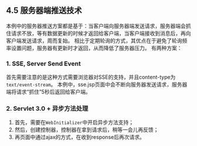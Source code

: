 ## 4.5 服务器端推送技术

本例中的服务器推送方案都是基于：当客户端向服务器端发送请求，服务器端会抓住请求不放，等有数据更新的时候才返回给客户端，当客户端接收到消息后，再向客户端发送请求，周而复始。
相比于定期轮询的方式，其优点在于避免了轮询频率设置问题，服务器有更新时才返回，从而降低了服务器压力。
有两种方案：
### 1. SSE, Server Send Event
首先需要注意的是这种方式需要浏览器对SSE的支持，并且content-type为`text/event-stream`。
本例中，sse.jsp页面中会不断向服务器发送请求，服务器端将请求“抓住”5秒后返回给客户端。

### 2. Servlet 3.0 + 异步方法处理
1. 首先，需要在`WebInitializer`中开启异步方法支持；
2. 然后，创建控制器，控制器在拿到请求后，稍等一会儿再反馈；
3. 再页面中通过ajax的方式，在收到response后再次请求。